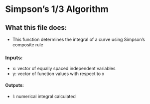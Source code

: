 # Simpson’s 1/3 Algorithm
## What this file does:
* This function determines the integral of a curve using Simpson’s composite rule
### Inputs:
* x: vector of equally spaced independent variables
* y: vector of function values with respect to x
#### Outputs:
* I: numerical integral calculated
